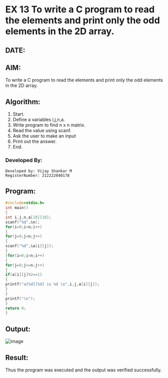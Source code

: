 # EX 13 To write a C program to read the elements and print only the odd elements in the 2D array.
## DATE: 
## AIM:
To write a C program to read the elements and print only the odd elements in the 2D array.

## Algorithm:
1. Start.
2. Define a variables i,j,n,a.
3. Write program to find n x n matrix.
4. Read the value using scanf.
5. Ask the user to make an input
6. Print out the answer.
7. End.

### Developed By:
```
Developed by: Vijay Shankar M
RegisterNumber: 212222040178
```

## Program:
```c program
#include<stdio.h> 
int main()
{
int i,j,n,a[10][10];
scanf("%d",&n); 
for(i=0;i<n;i++)
{
for(j=0;j<n;j++)
{
scanf("%d",&a[i][j]);
}
}for(i=0;i<n;i++)
{
for(j=0;j<=n;j++)
{
if(a[i][j]%2==1)
{
printf("a[%d][%d] is %d \n",i,j,a[i][j]);
}
}
printf("\n");
}
return 0;
}
```

## Output:
![image](https://github.com/user-attachments/assets/56b4ee82-f330-43a6-b32f-55daacc70ab5)

## Result:
Thus the program was executed and the output was verified successfully.
